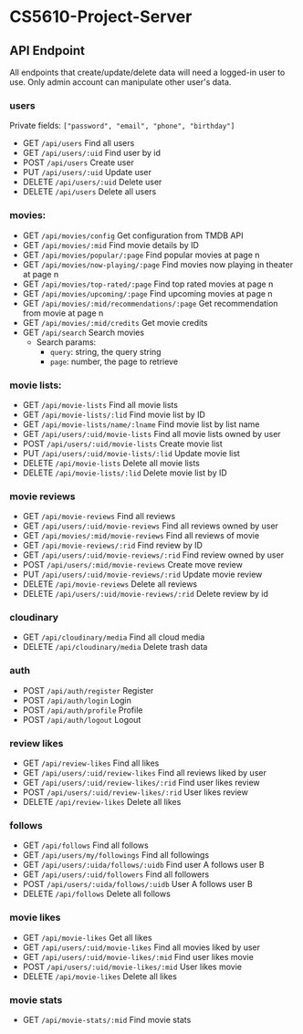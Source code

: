 # CS5610-Project-Server
## API Endpoint
All endpoints that create/update/delete data will need a logged-in user to use. 
Only admin account can manipulate other user's data.
### users
Private fields: ```["password", "email", "phone", "birthday"]```
* GET ```/api/users``` Find all users
* GET ```/api/users/:uid``` Find user by id
* POST ```/api/users``` Create user
* PUT ```/api/users/:uid``` Update user
* DELETE ```/api/users/:uid``` Delete user
* DELETE ```/api/users``` Delete all users

### movies:
* GET ```/api/movies/config``` Get configuration from TMDB API
* GET ```/api/movies/:mid``` Find movie details by ID
* GET ```/api/movies/popular/:page``` Find popular movies at page n
* GET ```/api/movies/now-playing/:page``` Find movies now playing in theater at page n
* GET ```/api/movies/top-rated/:page``` Find top rated movies at page n
* GET ```/api/movies/upcoming/:page``` Find upcoming movies at page n
* GET ```/api/movies/:mid/recommendations/:page``` Get recommendation from movie at page n
* GET ```/api/movies/:mid/credits``` Get movie credits
* GET ```/api/search``` Search movies
  * Search params:
    * ```query```: string, the query string
    * ```page```: number, the page to retrieve

### movie lists:
* GET ```/api/movie-lists``` Find all movie lists
* GET ```/api/movie-lists/:lid``` Find movie list by ID
* GET ```/api/movie-lists/name/:lname``` Find movie list by list name
* GET ```/api/users/:uid/movie-lists``` Find all movie lists owned by user
* POST ```/api/users/:uid/movie-lists``` Create movie list
* PUT ```/api/users/:uid/movie-lists/:lid``` Update movie list
* DELETE ```/api/movie-lists``` Delete all movie lists
* DELETE ```/api/movie-lists/:lid``` Delete movie list by ID

### movie reviews
* GET ```/api/movie-reviews``` Find all reviews
* GET ```/api/users/:uid/movie-reviews``` Find all reviews owned by user
* GET ```/api/movies/:mid/movie-reviews``` Find all reviews of movie
* GET ```/api/movie-reviews/:rid``` Find review by ID
* GET ```/api/users/:uid/movie-reviews/:rid``` Find review owned by user
* POST ```/api/users/:mid/movie-reviews``` Create move review
* PUT ```/api/users/:uid/movie-reviews/:rid``` Update movie review
* DELETE ```/api/movie-reviews``` Delete all reviews
* DELETE ```/api/users/:uid/movie-reviews/:rid``` Delete review by id

### cloudinary
* GET ```/api/cloudinary/media``` Find all cloud media
* DELETE ```/api/cloudinary/media``` Delete trash data

### auth
* POST ```/api/auth/register``` Register
* POST ```/api/auth/login``` Login
* POST ```/api/auth/profile``` Profile
* POST ```/api/auth/logout``` Logout

### review likes
* GET ```/api/review-likes``` Find all likes
* GET ```/api/users/:uid/review-likes``` Find all reviews liked by user
* GET ```/api/users/:uid/review-likes/:rid``` Find user likes review
* POST ```/api/users/:uid/review-likes/:rid``` User likes review
* DELETE ```/api/review-likes``` Delete all likes

### follows
* GET ```/api/follows``` Find all follows
* GET ```/api/users/my/followings``` Find all followings
* GET ```/api/users/:uida/follows/:uidb``` Find user A follows user B
* GET ```/api/users/:uid/followers``` Find all followers
* POST ```/api/users/:uida/follows/:uidb``` User A follows user B
* DELETE ```/api/follows``` Delete all follows

### movie likes
* GET ```/api/movie-likes``` Get all likes
* GET ```/api/users/:uid/movie-likes``` Find all movies liked by user
* GET ```/api/users/:uid/movie-likes/:mid``` Find user likes movie
* POST ```/api/users/:uid/movie-likes/:mid``` User likes movie
* DELETE ```/api/movie-likes``` Delete all likes

### movie stats
* GET ```/api/movie-stats/:mid``` Find movie stats
